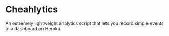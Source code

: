 # Cheahlytics

An extremely lightweight analytics script that lets you record simple events to a dashboard on Heroku. 
